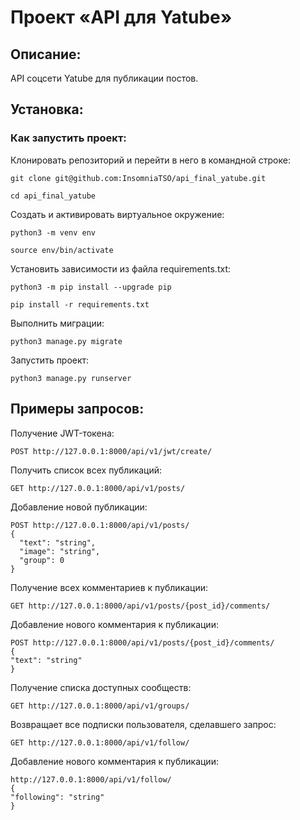 # __Проект «API для Yatube»__

## __Описание__:

API соцсети Yatube для публикации постов.

## __Установка__:

### Как запустить проект:

Клонировать репозиторий и перейти в него в командной строке:

```
git clone git@github.com:InsomniaTSO/api_final_yatube.git
```

```
cd api_final_yatube
```

Cоздать и активировать виртуальное окружение:

```
python3 -m venv env
```

```
source env/bin/activate
```

Установить зависимости из файла requirements.txt:

```
python3 -m pip install --upgrade pip
```

```
pip install -r requirements.txt
```

Выполнить миграции:

```
python3 manage.py migrate
```

Запустить проект:

```
python3 manage.py runserver
```

## __Примеры запросов__:

Получение JWT-токена:

```
POST http://127.0.0.1:8000/api/v1/jwt/create/
```

Получить список всех публикаций:

```
GET http://127.0.0.1:8000/api/v1/posts/
```

Добавление новой публикации:

```
POST http://127.0.0.1:8000/api/v1/posts/
{
  "text": "string",
  "image": "string",
  "group": 0
}
```

Получение всех комментариев к публикации:

```
GET http://127.0.0.1:8000/api/v1/posts/{post_id}/comments/
```

Добавление нового комментария к публикации:

```
POST http://127.0.0.1:8000/api/v1/posts/{post_id}/comments/
{
"text": "string"
}
```

Получение списка доступных сообществ:

```
GET http://127.0.0.1:8000/api/v1/groups/
```

Возвращает все подписки пользователя, сделавшего запрос:

```
GET http://127.0.0.1:8000/api/v1/follow/
```

Добавление нового комментария к публикации:
```
http://127.0.0.1:8000/api/v1/follow/
{
"following": "string"
}
```
